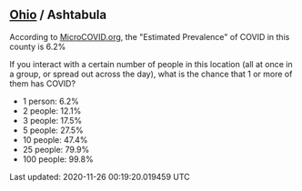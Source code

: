 
## [Ohio](/united-states/ohio) / Ashtabula

According to [MicroCOVID.org](http://microcovid.org),
the "Estimated Prevalence" of COVID in this county is 6.2%

If you interact with a certain number of people in this location
(all at once in a group, or spread out across the day), what is the chance that
1 or more of them has COVID?

- 1 person: 6.2%
- 2 people: 12.1%
- 3 people: 17.5%
- 5 people: 27.5%
- 10 people: 47.4%
- 25 people: 79.9%
- 100 people: 99.8%

Last updated: 2020-11-26 00:19:20.019459 UTC
